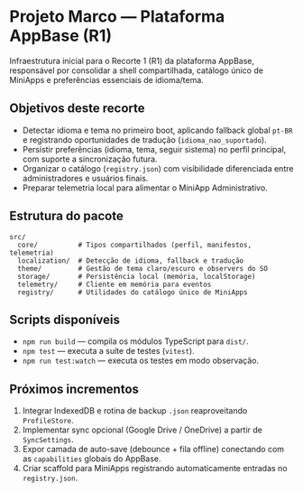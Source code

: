 # Projeto Marco — Plataforma AppBase (R1)

Infraestrutura inicial para o Recorte 1 (R1) da plataforma AppBase, responsável por consolidar a shell compartilhada, catálogo único de MiniApps e preferências essenciais de idioma/tema.

## Objetivos deste recorte

- Detectar idioma e tema no primeiro boot, aplicando fallback global `pt-BR` e registrando oportunidades de tradução (`idioma_nao_suportado`).
- Persistir preferências (idioma, tema, seguir sistema) no perfil principal, com suporte a sincronização futura.
- Organizar o catálogo (`registry.json`) com visibilidade diferenciada entre administradores e usuários finais.
- Preparar telemetria local para alimentar o MiniApp Administrativo.

## Estrutura do pacote

```
src/
  core/          # Tipos compartilhados (perfil, manifestos, telemetria)
  localization/  # Detecção de idioma, fallback e tradução
  theme/         # Gestão de tema claro/escuro e observers do SO
  storage/       # Persistência local (memória, localStorage)
  telemetry/     # Cliente em memória para eventos
  registry/      # Utilidades do catálogo único de MiniApps
```

## Scripts disponíveis

- `npm run build` — compila os módulos TypeScript para `dist/`.
- `npm test` — executa a suíte de testes (`vitest`).
- `npm run test:watch` — executa os testes em modo observação.

## Próximos incrementos

1. Integrar IndexedDB e rotina de backup `.json` reaproveitando `ProfileStore`.
2. Implementar sync opcional (Google Drive / OneDrive) a partir de `SyncSettings`.
3. Expor camada de auto-save (debounce + fila offline) conectando com as `capabilities` globais do AppBase.
4. Criar scaffold para MiniApps registrando automaticamente entradas no `registry.json`.
